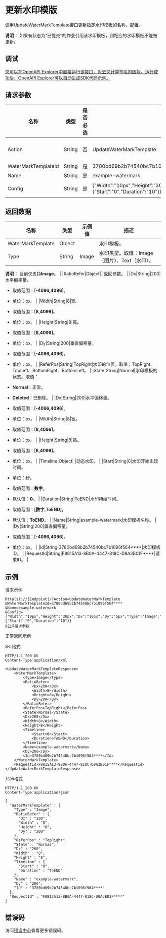 # 更新水印模版

调用UpdateWaterMarkTemplate接口更新指定水印模板的名称、配置。

**说明：** 如果有状态为“已提交”的作业引用该水印模板，则相应的水印模板不能被更新。

## 调试

[您可以在OpenAPI Explorer中直接运行该接口，免去您计算签名的困扰。运行成功后，OpenAPI Explorer可以自动生成SDK代码示例。](https://api.aliyun.com/#product=Mts&api=UpdateWaterMarkTemplate&type=RPC&version=2014-06-18)

## 请求参数

|名称|类型|是否必选|示例值|描述|
|--|--|----|---|--|
|Action|String|否|UpdateWaterMarkTemplate|操作接口名，系统规定参数，取值：**UpdateWaterMarkTemplate**。 |
|WaterMarkTemplateId|String|是|3780bd69b2b74540bc7b1096f564\*\*\*\*|水印模板ID。 |
|Name|String|是|example-watermark|模板名称。最大长度128字节。 |
|Config|String|是|\{"Width":"10px","Height":"30px","Dx":"10px","Dy":"5px","Type":"Image","Timeline":\{"Start":"0","Duration":"10"\}\}|水印模板配置。JSON对象，请参见[附录-水印模板配置详情](https://icms.alibaba-inc.com/content/mps/cc2a58?l=1&m=16051&n=11477)。 |

## 返回数据

|名称|类型|示例值|描述|
|--|--|---|--|
|WaterMarkTemplate|Object| |水印模板。 |
|Type|String|Image|水印类型。取值：Image（图片）、Text（水印）。

 **说明：** 目前仅支持**Image**。 |
|RatioRefer|Object| |返回参数。 |
|Dx|String|200|水平偏移量。

 -   取值范围：**\[-4096,4096\]**。
-   单位：px。 |
|Width|String|8|宽。

 -   取值范围：**\[8,4096\]**。
-   单位：px。 |
|Height|String|8|高。

 -   取值范围：**\[8,4096\]**。
-   单位：px。 |
|Dy|String|200|垂直偏移量。

 -   取值范围：**\[-4096,4096\]**。
-   单位：px。 |
|ReferPos|String|TopRight|水印的位置。取值：TopRight、TopLeft、BottomRight、BottomLeft。 |
|State|String|Normal|水印模板的状态。取值：

 -   **Normal**：正常。
-   **Deleted**：已删除。 |
|Dx|String|200|水平偏移量。

 -   取值范围：**\[-4096,4096\]**。
-   单位：px。 |
|Width|String|8|宽。

 -   取值范围：**\[8,4096\]**。
-   单位：px。 |
|Height|String|8|高。

 -   取值范围：**\[8,4096\]**。
-   单位：px。 |
|Timeline|Object| |动态水印。 |
|Start|String|0|水印开始出现时间。

 -   单位：秒。
-   取值范围：**数字**。
-   默认值：**0**。 |
|Duration|String|ToEND|水印持续时间。

 -   取值范围：**\[数字,ToEND\]**。
-   默认值：**ToEND**。 |
|Name|String|example-watermark|水印模板名称。 |
|Dy|String|200|垂直偏移量。

 -   取值范围：**\[-4096,4096\]**。
-   单位：px。 |
|Id|String|3780bd69b2b74540bc7b1096f564\*\*\*\*|水印模板ID。 |
|RequestId|String|F8815A13-8B0A-4447-818C-D9A3B01F\*\*\*\*|请求ID。 |

## 示例

请求示例

```
http(s)://[Endpoint]/?Action=UpdateWaterMarkTemplate
&WaterMarkTemplateId=3780bd69b2b74540bc7b1096f564****
&Name=example-watermark
&Config={"Width":"10px","Height":"30px","Dx":"10px","Dy":"5px","Type":"Image","Timeline":{"Start":"0","Duration":"10"}}
&公共请求参数
```

正常返回示例

`XML`格式

```
HTTP/1.1 200 OK
Content-Type:application/xml

<UpdateWaterMarkTemplateResponse>
    <WaterMarkTemplate>
        <Type>Image</Type>
        <RatioRefer>
            <Dx>200</Dx>
            <Width>8</Width>
            <Height>8</Height>
            <Dy>200</Dy>
        </RatioRefer>
        <ReferPos>TopRight</ReferPos>
        <State>Normal</State>
        <Dx>200</Dx>
        <Width>8</Width>
        <Height>8</Height>
        <Timeline>
            <Start>0</Start>
            <Duration>ToEND</Duration>
        </Timeline>
        <Name>example-watermark</Name>
        <Dy>200</Dy>
        <Id>3780bd69b2b74540bc7b1096f564****</Id>
    </WaterMarkTemplate>
    <RequestId>F8815A13-8B0A-4447-818C-D9A3B01F****</RequestId>
</UpdateWaterMarkTemplateResponse>
```

`JSON`格式

```
HTTP/1.1 200 OK
Content-Type:application/json

{
  "WaterMarkTemplate" : {
    "Type" : "Image",
    "RatioRefer" : {
      "Dx" : "200",
      "Width" : "8",
      "Height" : "8",
      "Dy" : "200"
    },
    "ReferPos" : "TopRight",
    "State" : "Normal",
    "Dx" : "200",
    "Width" : "8",
    "Height" : "8",
    "Timeline" : {
      "Start" : "0",
      "Duration" : "ToEND"
    },
    "Name" : "example-watermark",
    "Dy" : "200",
    "Id" : "3780bd69b2b74540bc7b1096f564****"
  },
  "RequestId" : "F8815A13-8B0A-4447-818C-D9A3B01F****"
}
```

## 错误码

访问[错误中心](https://error-center.aliyun.com/status/product/Mts)查看更多错误码。

